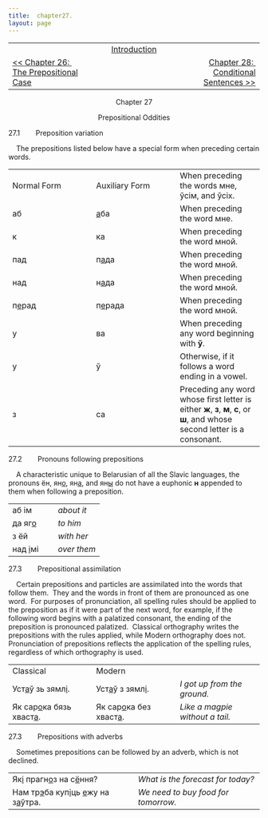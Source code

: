 ```yaml
---
title:  chapter27. 
layout: page
---
```



<table>
<colgroup>
<col style="width: 33%" />
<col style="width: 33%" />
<col style="width: 33%" />
</colgroup>
<tbody>
<tr class="odd">
<td><br />
</td>
<td style="text-align: center;"><a href="introduction.html">Introduction</a><br />
</td>
<td style="text-align: right;"><br />
</td>
</tr>
<tr class="even">
<td><a href="chapter26.html">&lt;&lt; Chapter 26:  The Prepositional Case</a><br />
</td>
<td style="text-align: center;"><br />
</td>
<td style="text-align: right;"><a href="chapter28.html">Chapter 28:  Conditional Sentences &gt;&gt;</a></td>
</tr>
</tbody>
</table>

  

<div style="text-align: center;">

Chapter 27  
  
Prepositional Oddities  

</div>

  
27.1        Preposition variation  
  
    The prepositions listed below have a special form when preceding
certain words.  
  

<table>
<colgroup>
<col style="width: 33%" />
<col style="width: 33%" />
<col style="width: 33%" />
</colgroup>
<tbody>
<tr class="odd">
<td>Normal Form<br />
</td>
<td>Auxiliary Form<br />
</td>
<td>When preceding the words мне, ўсім, and ўсіх.<br />
</td>
</tr>
<tr class="even">
<td>аб<br />
</td>
<td><span style="text-decoration: underline;">а</span>ба<br />
</td>
<td>When preceding the word мне.<br />
</td>
</tr>
<tr class="odd">
<td>к<br />
</td>
<td>ка<br />
</td>
<td>When preceding the word мной.</td>
</tr>
<tr class="even">
<td>пад<br />
</td>
<td>п<span style="text-decoration: underline;">а</span>да<br />
</td>
<td>When preceding the word мной.</td>
</tr>
<tr class="odd">
<td>над<br />
</td>
<td>н<span style="text-decoration: underline;">а</span>да<br />
</td>
<td>When preceding the word мной.</td>
</tr>
<tr class="even">
<td>п<span style="text-decoration: underline;">е</span>рад<br />
</td>
<td>п<span style="text-decoration: underline;">е</span>рада<br />
</td>
<td>When preceding the word мной.</td>
</tr>
<tr class="odd">
<td>у<br />
</td>
<td>ва<br />
</td>
<td>When preceding any word beginning with <span style="font-weight: bold;">ў</span>.<br />
</td>
</tr>
<tr class="even">
<td>у<br />
</td>
<td>ў<br />
</td>
<td>Otherwise, if it follows a word ending in a vowel.<br />
</td>
</tr>
<tr class="odd">
<td>з<br />
</td>
<td>са<br />
</td>
<td>Preceding any word whose first letter is either <span style="font-weight: bold;">ж</span>, <span style="font-weight: bold;">з</span>, <span style="font-weight: bold;">м</span>, <span style="font-weight: bold;">с</span>, or <span style="font-weight: bold;">ш</span>, and whose second letter is a consonant.<br />
</td>
</tr>
</tbody>
</table>

  
  
27.2        Pronouns following prepositions  
  
    A characteristic unique to Belarusian of all the Slavic languages,
the pronouns ён, ян<span style="text-decoration: underline;">о</span>,
ян<span style="text-decoration: underline;">а</span>, and
ян<span style="text-decoration: underline;">ы</span> do not have a
euphonic <span style="font-weight: bold;">н</span> appended to them when
following a preposition.  
  

<table>
<colgroup>
<col style="width: 50%" />
<col style="width: 50%" />
</colgroup>
<tbody>
<tr class="odd">
<td>аб ім<br />
</td>
<td><span style="font-style: italic;">about it</span><br />
</td>
</tr>
<tr class="even">
<td>да яг<span style="text-decoration: underline;">о</span><br />
</td>
<td><span style="font-style: italic;">to him</span><br />
</td>
</tr>
<tr class="odd">
<td>з ёй<br />
</td>
<td><span style="font-style: italic;">with her</span><br />
</td>
</tr>
<tr class="even">
<td>над <span style="text-decoration: underline;">і</span>мі<br />
</td>
<td><span style="font-style: italic;">over them</span><br />
</td>
</tr>
</tbody>
</table>

  
  
27.3        Prepositional assimilation  
  
    Certain prepositions and particles are assimilated into the words
that follow them.  They and the words in front of them are pronounced as
one word.  For purposes of pronunciation, all spelling rules should be
applied to the preposition as if it were part of the next word, for
example, if the following word begins with a palatized consonant, the
ending of the preposition is pronounced palatized.  Classical
orthography writes the prepositions with the rules applied, while Modern
orthography does not.  Pronunciation of prepositions reflects the
application of the spelling rules, regardless of which orthography is
used.  
  

<table>
<colgroup>
<col style="width: 33%" />
<col style="width: 33%" />
<col style="width: 33%" />
</colgroup>
<tbody>
<tr class="odd">
<td>Classical<br />
</td>
<td>Modern<br />
</td>
<td><br />
</td>
</tr>
<tr class="even">
<td>Уст<span style="text-decoration: underline;">а</span>ў зь зямл<span style="text-decoration: underline;">і</span>.<br />
</td>
<td>Уст<span style="text-decoration: underline;">а</span>ў з зямл<span style="text-decoration: underline;">і</span>.<br />
</td>
<td><span style="font-style: italic;">I got up from the ground.</span><br />
</td>
</tr>
<tr class="odd">
<td>Як сар<span style="text-decoration: underline;">о</span>ка бязь хваст<span style="text-decoration: underline;">а</span>.<br />
</td>
<td>Як сар<span style="text-decoration: underline;">о</span>ка без хваст<span style="text-decoration: underline;">а</span>.<br />
</td>
<td><span style="font-style: italic;">Like a magpie without a tail.</span><br />
</td>
</tr>
</tbody>
</table>

  
  
27.3        Prepositions with adverbs  
  
    Sometimes prepositions can be followed by an adverb, which is not
declined.  
  

<table>
<colgroup>
<col style="width: 50%" />
<col style="width: 50%" />
</colgroup>
<tbody>
<tr class="odd">
<td>Як<span style="text-decoration: underline;">і</span> прагн<span style="text-decoration: underline;">о</span>з на с<span style="text-decoration: underline;">ё</span>ння?<br />
</td>
<td><span style="font-style: italic;">What is the forecast for today?</span><br />
</td>
</tr>
<tr class="even">
<td>Нам тр<span style="text-decoration: underline;">э</span>ба куп<span style="text-decoration: underline;">і</span>ць <span style="text-decoration: underline;">е</span>жу на з<span style="text-decoration: underline;">а</span>ўтра.<br />
</td>
<td><span style="font-style: italic;">We need to buy food for tomorrow.</span><br />
</td>
</tr>
</tbody>
</table>

  

